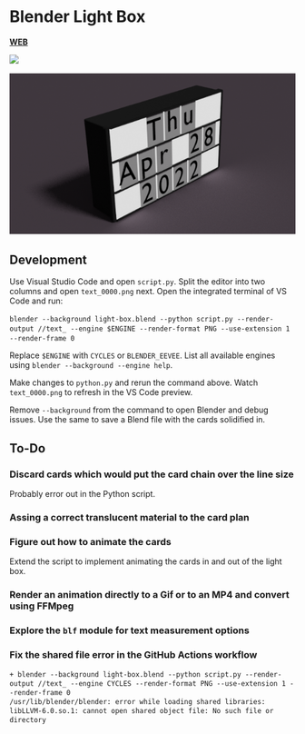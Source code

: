 # Blender Light Box

[**WEB**](https://tomashubelbauer.github.io/blender-light-box)

![](https://github.com/tomashubelbauer/blender-light-box/workflows/render/badge.svg)

![](text_0000.png)

## Development

Use Visual Studio Code and open `script.py`.
Split the editor into two columns and open `text_0000.png` next.
Open the integrated terminal of VS Code and run:

`blender --background light-box.blend --python script.py --render-output //text_ --engine $ENGINE --render-format PNG --use-extension 1 --render-frame 0`

Replace `$ENGINE` with `CYCLES` or `BLENDER_EEVEE`.
List all available engines using `blender --background --engine help`.

Make changes to `python.py` and rerun the command above.
Watch `text_0000.png` to refresh in the VS Code preview.

Remove `--background` from the command to open Blender and debug issues.
Use the same to save a Blend file with the cards solidified in.

## To-Do

### Discard cards which would put the card chain over the line size

Probably error out in the Python script.

### Assing a correct translucent material to the card plan

### Figure out how to animate the cards

Extend the script to implement animating the cards in and out of the
light box.

### Render an animation directly to a Gif or to an MP4 and convert using FFMpeg

### Explore the `blf` module for text measurement options

### Fix the shared file error in the GitHub Actions workflow

```
+ blender --background light-box.blend --python script.py --render-output //text_ --engine CYCLES --render-format PNG --use-extension 1 --render-frame 0
/usr/lib/blender/blender: error while loading shared libraries: libLLVM-6.0.so.1: cannot open shared object file: No such file or directory
```

